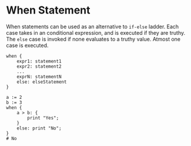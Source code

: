 # When Statement

When statements can be used as an alternative to `if-else` ladder. Each case takes in an conditional expression, and is executed if they are truthy. The `else` case is invoked if none evaluates to a truthy value. Atmost one case is executed.

```title="Syntax"
when {
    expr1: statement1
    expr2: statement2
    ...
    exprN: statementN
    else: elseStatement
}
```

```title="Example"
a := 2
b := 3
when {
    a > b: {
        print "Yes";
    }
    else: print "No";
}
# No
```

